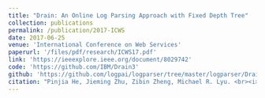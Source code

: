 ```yaml
---
title: "Drain: An Online Log Parsing Approach with Fixed Depth Tree"
collection: publications
permalink: /publication/2017-ICWS
date: 2017-06-25
venue: 'International Conference on Web Services'
paperurl: '/files/pdf/research/ICWS17.pdf'
link: 'https://ieeexplore.ieee.org/document/8029742'
code: 'https://github.com/IBM/Drain3'
github: 'https://github.com/logpai/logparser/tree/master/logparser/Drain'
citation: "Pinjia He, Jieming Zhu, Zibin Zheng, Michael R. Lyu. <br><i>ICWS'17: International Conference on Web Services</i><br><b>Most Influential Paper Award<b>"
---
```

